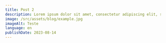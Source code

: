 ```yaml
---
title: Post 2
description: Lorem ipsum dolor sit amet, consectetur adipiscing elit, sed do eiusmod tempor
image: /src/assets/blog/example.jpg
imageAlt: Teste
language: en
publishDate: 2023-08-14
---
```

